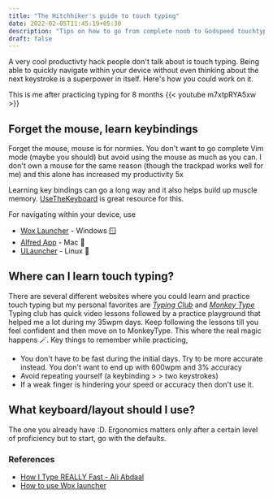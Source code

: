 ```yaml
---
title: "The Hitchhiker's guide to touch typing"
date: 2022-02-05T11:45:19+05:30
description: "Tips on how to go from complete noob to Godspeed touchtyper ⚡"
draft: false
---
```

A very cool productivty hack people don't talk about is touch typing. Being able to quickly navigate within your device without even thinking about the next keystroke is a superpower in itself. Here's how you could work on it.

This is me after practicing typing for 8 months
{{< youtube m7xtpRYA5xw >}}





## Forget the mouse, learn keybindings
Forget the mouse, mouse is for normies. You don't want to go complete Vim mode (maybe you should) but avoid using the mouse as much as you can. I don't own a mouse for the same reason (though the trackpad works well for me) and this alone has increased my productivity 5x

Learning key bindings can go a long way and it also helps build up muscle memory.
[UseTheKeyboard](https://usethekeyboard.com/) is great resource for this.

For navigating within your device, use
- [Wox Launcher](http://www.wox.one/) - Windows 🪟
- [Alfred App](https://www.alfredapp.com/) - Mac 🍎
- [ULauncher](https://ulauncher.io/) - Linux 🐧

## Where can I learn touch typing?
There are several different websites where you could learn and practice touch typing but my personal favorites are *[Typing Club](https://www.typingclub.com/)* and *[Monkey Type](https://www.monkeytype.com/)*
Typing club has quick video lessons followed by a practice playground that helped me a lot during my 35wpm days. Keep following the lessons till you feel confident and then move on to MonkeyType. This where the real magic happens 🪄. 
Key things to remember while practicing,
- You don't have to be fast during the initial days. Try to be more accurate instead. You don't want to end up with 600wpm and 3% accuracy
- Avoid repeating yourself (a keybinding > > two keystrokes)
- If a weak finger is hindering your speed or accuracy then don't use it.

## What keyboard/layout should I use?
The one you already have :D. Ergonomics matters only after a certain level of proficiency but to start, go with the defaults.



### References
- [How I Type REALLY Fast - Ali Abdaal](https://www.youtube.com/watch?v=1ArVtCQqQRE)
- [How to use Wox launcher](https://youtu.be/1T9DtEdN7n4?t=153)

